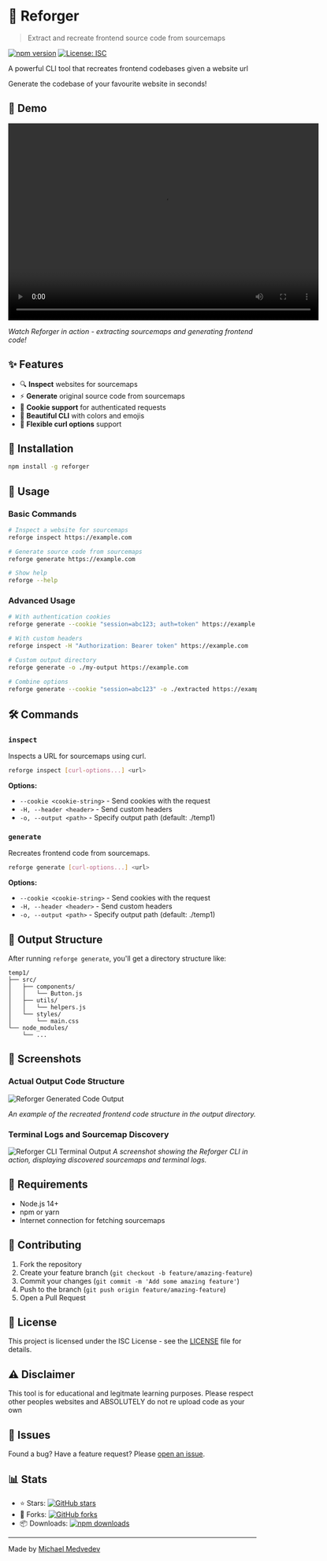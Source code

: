 # 🌋 Reforger

> Extract and recreate frontend source code from sourcemaps

[![npm version](https://badge.fury.io/js/reforger.svg)](https://badge.fury.io/js/reforger)
[![License: ISC](https://img.shields.io/badge/License-ISC-blue.svg)](https://opensource.org/licenses/ISC)

A powerful CLI tool that recreates frontend codebases given a website url

Generate the codebase of your favourite website in seconds!

## 🎥 Demo

<video width="630" height="400" src="assets/reforger-demo-compressed.mp4"></video>

*Watch Reforger in action - extracting sourcemaps and generating frontend code!*

## ✨ Features

- 🔍 **Inspect** websites for sourcemaps
- ⚡ **Generate** original source code from sourcemaps
- 🍪 **Cookie support** for authenticated requests
- 🎨 **Beautiful CLI** with colors and emojis
- 🔧 **Flexible curl options** support

## 🚀 Installation

```bash
npm install -g reforger
```

## 📖 Usage

### Basic Commands

```bash
# Inspect a website for sourcemaps
reforge inspect https://example.com

# Generate source code from sourcemaps
reforge generate https://example.com

# Show help
reforge --help
```

### Advanced Usage

```bash
# With authentication cookies
reforge generate --cookie "session=abc123; auth=token" https://example.com

# With custom headers
reforge inspect -H "Authorization: Bearer token" https://example.com

# Custom output directory
reforge generate -o ./my-output https://example.com

# Combine options
reforge generate --cookie "session=abc123" -o ./extracted https://example.com
```

## 🛠️ Commands

### `inspect`
Inspects a URL for sourcemaps using curl.

```bash
reforge inspect [curl-options...] <url>
```

**Options:**
- `--cookie <cookie-string>` - Send cookies with the request
- `-H, --header <header>` - Send custom headers
- `-o, --output <path>` - Specify output path (default: ./temp1)

### `generate`
Recreates frontend code from sourcemaps.

```bash
reforge generate [curl-options...] <url>
```

**Options:**
- `--cookie <cookie-string>` - Send cookies with the request
- `-H, --header <header>` - Send custom headers
- `-o, --output <path>` - Specify output path (default: ./temp1)

## 📁 Output Structure

After running `reforge generate`, you'll get a directory structure like:

```
temp1/
├── src/
│   ├── components/
│   │   └── Button.js
│   ├── utils/
│   │   └── helpers.js
│   └── styles/
│       └── main.css
└── node_modules/
    └── ...
```

## 📸 Screenshots

### Actual Output Code Structure
![Reforger Generated Code Output](assets/reforge-code.png)

*An example of the recreated frontend code structure in the output directory.*

### Terminal Logs and Sourcemap Discovery
![Reforger CLI Terminal Output](assets/reforge-sc.png)
*A screenshot showing the Reforger CLI in action, displaying discovered sourcemaps and terminal logs.*

## 🔧 Requirements

- Node.js 14+ 
- npm or yarn
- Internet connection for fetching sourcemaps

## 🤝 Contributing

1. Fork the repository
2. Create your feature branch (`git checkout -b feature/amazing-feature`)
3. Commit your changes (`git commit -m 'Add some amazing feature'`)
4. Push to the branch (`git push origin feature/amazing-feature`)
5. Open a Pull Request

## 📝 License

This project is licensed under the ISC License - see the [LICENSE](LICENSE) file for details.

## ⚠️ Disclaimer

This tool is for educational and legitmate learning purposes. Please respect other peoples websites and
ABSOLUTELY do not re upload code as your own

## 🐛 Issues

Found a bug? Have a feature request? Please [open an issue](https://github.com/Mike-Medvedev/reforger/issues).

## 📊 Stats

- ⭐ Stars: [![GitHub stars](https://img.shields.io/github/stars/Mike-Medvedev/reforger.svg)](https://github.com/Mike-Medvedev/reforger/stargazers)
- 🍴 Forks: [![GitHub forks](https://img.shields.io/github/forks/Mike-Medvedev/reforger.svg)](https://github.com/Mike-Medvedev/reforger/network)
- 📦 Downloads: [![npm downloads](https://img.shields.io/npm/dm/reforger.svg)](https://www.npmjs.com/package/reforger)

---

Made by [Michael Medvedev](https://github.com/Mike-Medvedev)